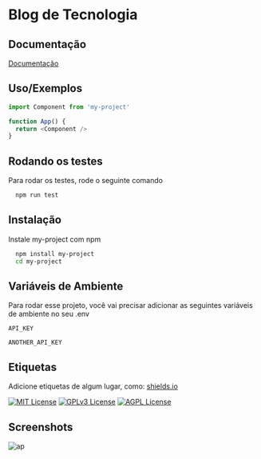 
# Blog de Tecnologia


## Documentação

[Documentação](https://link-da-documentação)


## Uso/Exemplos

```javascript
import Component from 'my-project'

function App() {
  return <Component />
}
```


## Rodando os testes

Para rodar os testes, rode o seguinte comando

```bash
  npm run test
```


## Instalação

Instale my-project com npm

```bash
  npm install my-project
  cd my-project
```
    
## Variáveis de Ambiente

Para rodar esse projeto, você vai precisar adicionar as seguintes variáveis de ambiente no seu .env

`API_KEY`

`ANOTHER_API_KEY`


## Etiquetas

Adicione etiquetas de algum lugar, como: [shields.io](https://shields.io/)

[![MIT License](https://img.shields.io/badge/License-MIT-green.svg)](https://choosealicense.com/licenses/mit/)
[![GPLv3 License](https://img.shields.io/badge/License-GPL%20v3-yellow.svg)](https://opensource.org/licenses/)
[![AGPL License](https://img.shields.io/badge/license-AGPL-blue.svg)](http://www.gnu.org/licenses/agpl-3.0)


## Screenshots

![ap](Captura%20de%20Tela%20(90).png)

